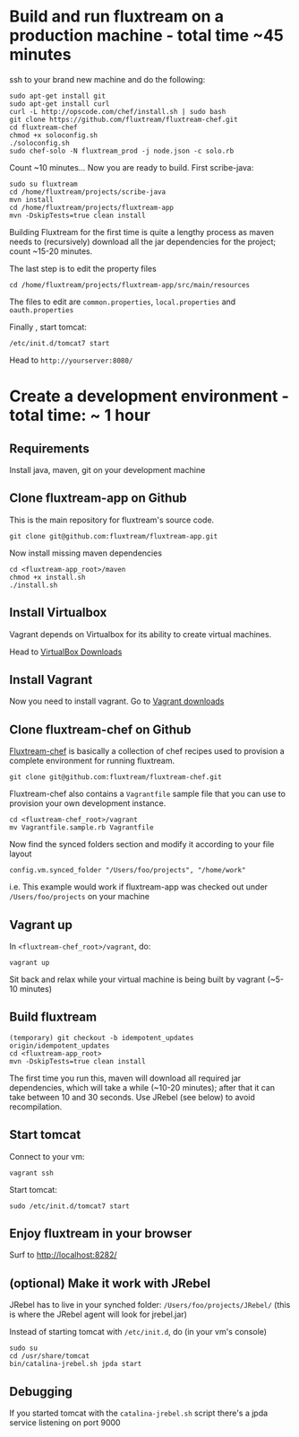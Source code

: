 # Build and run fluxtream on a production machine - total time ~45 minutes

ssh to your brand new machine and do the following:

	sudo apt-get install git
	sudo apt-get install curl
	curl -L http://opscode.com/chef/install.sh | sudo bash
	git clone https://github.com/fluxtream/fluxtream-chef.git
	cd fluxtream-chef
	chmod +x soloconfig.sh
	./soloconfig.sh
	sudo chef-solo -N fluxtream_prod -j node.json -c solo.rb

Count ~10 minutes… Now you are ready to build. First scribe-java:

	sudo su fluxtream
	cd /home/fluxtream/projects/scribe-java
	mvn install
	cd /home/fluxtream/projects/fluxtream-app
	mvn -DskipTests=true clean install
	
Building Fluxtream for the first time is quite a lengthy process as maven needs to (recursively) download all the jar dependencies for the project; count ~15-20 minutes. 

The last step is to edit the property files

	cd /home/fluxtream/projects/fluxtream-app/src/main/resources
	
The files to edit are `common.properties`, `local.properties` and `oauth.properties`

Finally , start tomcat:

	/etc/init.d/tomcat7 start
	
Head to `http://yourserver:8080/`

# Create a development environment - total time: ~ 1 hour

## Requirements

Install java, maven, git on your development machine

## Clone fluxtream-app on Github

This is the main repository for fluxtream's source code.

	git clone git@github.com:fluxtream/fluxtream-app.git

Now install missing maven dependencies

	cd <fluxtream-app_root>/maven
	chmod +x install.sh
	./install.sh

## Install Virtualbox

Vagrant depends on Virtualbox for its ability to create virtual machines.

Head to [VirtualBox Downloads](https://www.virtualbox.org/wiki/Downloads)

## Install Vagrant

Now you need to install vagrant. Go to [Vagrant downloads](http://downloads.vagrantup.com/)

## Clone fluxtream-chef on Github

[Fluxtream-chef](https://github.com/fluxtream/fluxtream-chef) is basically a collection of chef recipes used to provision a complete environment for running fluxtream.

	git clone git@github.com:fluxtream/fluxtream-chef.git
	
Fluxtream-chef also contains a `Vagrantfile` sample file that you can use to provision your own development instance.

	cd <fluxtream-chef_root>/vagrant
	mv Vagrantfile.sample.rb Vagrantfile
	
Now find the synced folders section and modify it according to your file layout

	config.vm.synced_folder "/Users/foo/projects", "/home/work"
	
i.e. This example would work if fluxtream-app was checked out under `/Users/foo/projects` on your machine

## Vagrant up

In `<fluxtream-chef_root>/vagrant`, do:

	vagrant up
	
Sit back and relax while your virtual machine is being built by vagrant (~5-10 minutes)

## Build fluxtream

	(temporary) git checkout -b idempotent_updates origin/idempotent_updates
	cd <fluxtream-app_root>
	mvn -DskipTests=true clean install
	
The first time you run this, maven will download all required jar dependencies, which will take a while (~10-20 minutes); after that it can take between 10 and 30 seconds. Use JRebel (see below) to avoid recompilation.

## Start tomcat

Connect to your vm:

	vagrant ssh
	
Start tomcat:

	sudo /etc/init.d/tomcat7 start

## Enjoy fluxtream in your browser

Surf to [http://localhost:8282/](http://localhost:8282/)

## (optional) Make it work with JRebel

JRebel has to live in your synched folder: `/Users/foo/projects/JRebel/` (this is where the JRebel agent will look for jrebel.jar)

Instead of starting tomcat with `/etc/init.d`, do (in your vm's console)

	sudo su
	cd /usr/share/tomcat
	bin/catalina-jrebel.sh jpda start

## Debugging

If you started tomcat with the `catalina-jrebel.sh` script there's a jpda service listening on port 9000
